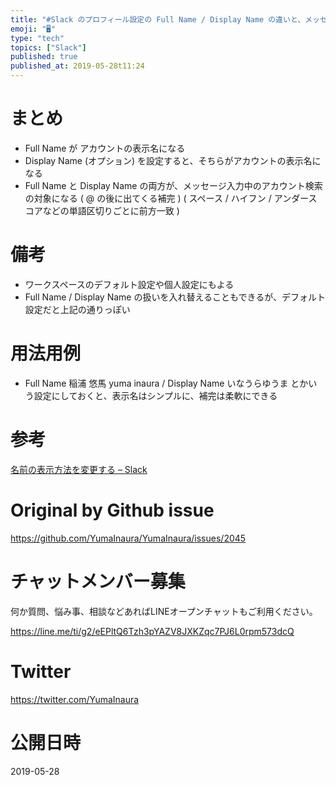 ```yaml
---
title: "#Slack のプロフィール設定の Full Name / Display Name の違いと、メッセージ入力中のアカウント名補完の甘い関係"
emoji: "🖥"
type: "tech"
topics: ["Slack"]
published: true
published_at: 2019-05-28t11:24
---
```


# まとめ

- Full Name が アカウントの表示名になる
- Display Name (オプション) を設定すると、そちらがアカウントの表示名になる
- Full Name と Display Name の両方が、メッセージ入力中のアカウント検索の対象になる ( @ の後に出てくる補完 ) ( スペース / ハイフン / アンダースコアなどの単語区切りごとに前方一致 )

# 備考

- ワークスペースのデフォルト設定や個人設定にもよる
- Full Name / Display Name の扱いを入れ替えることもできるが、デフォルト設定だと上記の通りっぽい


# 用法用例

- Full Name 稲浦 悠馬 yuma inaura / Display Name いなうらゆうま とかいう設定にしておくと、表示名はシンプルに、補完は柔軟にできる


# 参考

[名前の表示方法を変更する – Slack](https://get.slack.help/hc/ja/articles/115004692303-%E5%90%8D%E5%89%8D%E3%81%AE%E8%A1%A8%E7%A4%BA%E6%96%B9%E6%B3%95%E3%82%92%E5%A4%89%E6%9B%B4%E3%81%99%E3%82%8B)

# Original by Github issue

https://github.com/YumaInaura/YumaInaura/issues/2045








<!-- Update From Qiita API -->

# チャットメンバー募集


何か質問、悩み事、相談などあればLINEオープンチャットもご利用ください。

https://line.me/ti/g2/eEPltQ6Tzh3pYAZV8JXKZqc7PJ6L0rpm573dcQ





# Twitter


https://twitter.com/YumaInaura


<!-- Update From Qiita API -->



# 公開日時

2019-05-28
